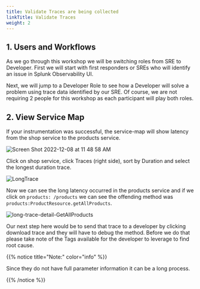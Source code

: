 ```yaml
---
title: Validate Traces are being collected
linkTitle: Validate Traces
weight: 2
---
```


## 1. Users and Workflows

As we go through this workshop we will be switching roles from SRE to Developer.  First we will start with first responders or SREs who will identify an issue in Splunk Observability UI.

Next, we will jump to a Developer Role to see how a Developer will solve a problem using trace data identified by our SRE. Of course, we are not requiring 2 people for this workshop as each participant will play both roles.

## 2. View Service Map

If your instrumentation was successful, the service-map will show latency from the shop service to the products service.

![Screen Shot 2022-12-08 at 11 48 58 AM](https://user-images.githubusercontent.com/32849847/206541846-7f0e6462-7659-44bc-bc48-3621c2872fc4.png)

Click on shop service, click Traces (right side), sort by Duration and select the longest duration trace.

![LongTrace](https://user-images.githubusercontent.com/32849847/204347798-4f232b7f-7a7a-483f-9d61-f0b535e9ecf0.png)

Now we can see the long latency occurred in the products service and if we click on `products: /products` we can see the offending method was `products:ProductResource.getAllProducts`.

![long-trace-detail-GetAllProducts](https://user-images.githubusercontent.com/32849847/204347855-724545bf-c3df-478a-a27d-e4f85f708e15.png)

Our next step here would be to send that trace to a developer by clicking download trace and they will have to debug the method. Before we do that please take note of the Tags available for the developer to leverage to find root cause.

{{% notice title="Note:" color="info" %}}

Since they do not have full parameter information it can be a long process.

{{% /notice %}}

